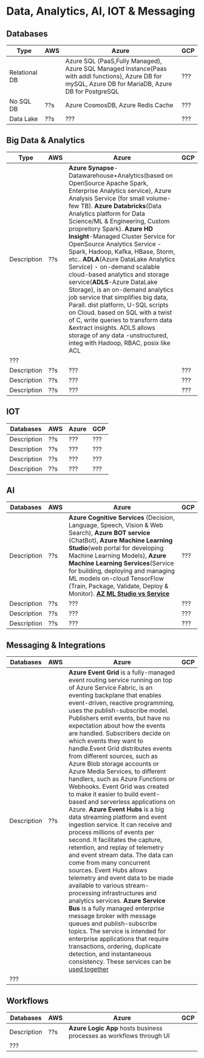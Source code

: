 # Data, Analytics, AI, IOT & Messaging

## Databases

| Type  | AWS | Azure | GCP |
|------------|-----|-------|-----|
| Relational DB|  | Azure SQL (PaaS,Fully Managed), Azure SQL Managed Instance(Paas with addl functions), Azure DB for mySQL, Azure DB for MariaDB, Azure DB for PostgreSQL   | ??? |
| No SQL DB | ??s | Azure CosmosDB, Azure Redis Cache   | ??? |
| Data Lake| ??s | ???   | ??? |


## Big Data & Analytics

| Type  | AWS | Azure | GCP |
|------------|-----|-------|-----|
| Description| ??s | **Azure Synapse**-Datawarehouse+Analytics(based on OpenSource Apache Spark, Enterprise Analytics service), Azure Analysis Service (for small volume-few TB). **Azure Databricks**(Data Analytics platform for Data Science/ML & Engineering, Custom propreitory Spark). **Azure HD Insight**-Managed Cluster Service for OpenSource Analytics Service - Spark, Hadoop, Kafka, HBase, Storm, etc..  **ADLA**(Azure DataLake Analytics Service) - on-demand scalable cloud-based analytics and storage service(**ADLS**-Azure DataLake Storage), is an on-demand analytics job service that simplifies big data, Parall. dist platform, U-SQL scripts on Cloud. based on SQL with a twist of C, write queries to transform data &extract insights. ADLS allows storage of any data -unstructured, integ with Hadoop, RBAC, posix like ACL
   | ??? |
| Description| ??s | ???   | ??? |
| Description| ??s | ???   | ??? |
| Description| ??s | ???   | ??? |


## IOT

| Databases  | AWS | Azure | GCP |
|------------|-----|-------|-----|
| Description| ??s | ???   | ??? |
| Description| ??s | ???   | ??? |
| Description| ??s | ???   | ??? |
| Description| ??s | ???   | ??? |

## AI

| Databases  | AWS | Azure | GCP |
|------------|-----|-------|-----|
| Description| ??s | **Azure Cognitive Services** (Decision, Language, Speech, Vision & Web Search), **Azure BOT service** (ChatBot), **Azure Machine Learning Studio**(web portal for developing Machine Learning Models), **Azure Machine Learning Services**(Service for building, deploying and managing ML models on-cloud TensorFlow (Train, Package, Validate, Deploy & Monitor). [**AZ ML Studio vs Service**](https://www.codit.eu/blog/azure-machine-learning-studio-vs-services/?country_sel=be)  | ??? |
| Description| ??s | ???   | ??? |
| Description| ??s | ???   | ??? |
| Description| ??s | ???   | ??? |



## Messaging & Integrations

| Databases  | AWS | Azure | GCP |
|------------|-----|-------|-----|
| Description| ??s | **Azure Event Grid** is a fully-managed event routing service running on top of Azure Service Fabric, is an eventing backplane that enables event-driven, reactive programming, uses the publish-subscribe model. Publishers emit events, but have no expectation about how the events are handled. Subscribers decide on which events they want to handle.Event Grid distributes events from different sources, such as Azure Blob storage accounts or Azure Media Services, to different handlers, such as Azure Functions or Webhooks. Event Grid was created to make it easier to build event-based and serverless applications on Azure. **Azure Event Hubs** is a big data streaming platform and event ingestion service. It can receive and process millions of events per second. It facilitates the capture, retention, and replay of telemetry and event stream data. The data can come from many concurrent sources. Event Hubs allows telemetry and event data to be made available to various stream-processing infrastructures and analytics services. **Azure Service Bus** is a fully managed enterprise message broker with message queues and publish-subscribe topics. The service is intended for enterprise applications that require transactions, ordering, duplicate detection, and instantaneous consistency. These services can be [used together](https://docs.microsoft.com/en-us/azure/event-grid/compare-messaging-services#use-the-services-together)
   | ??? |


## Workflows

| Databases  | AWS | Azure | GCP |
|------------|-----|-------|-----|
| Description| ??s | **Azure Logic App** hosts business processes as workflows through UI 
   | ??? |

   



